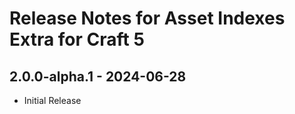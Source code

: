 # Release Notes for Asset Indexes Extra for Craft 5

## 2.0.0-alpha.1 - 2024-06-28

- Initial Release